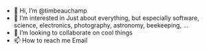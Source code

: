 - 👋 Hi, I’m @timbeauchamp
- 👀 I’m interested in Just about everything, but especially software, science, electronics, photography, astronomy, beekeeping, ...
- 💞️ I’m looking to collaborate on cool things
- 📫 How to reach me Email

<!---
timbeauchamp/timbeauchamp is a ✨ special ✨ repository because its `README.md` (this file) appears on your GitHub profile.
You can click the Preview link to take a look at your changes.
--->
